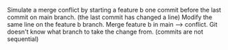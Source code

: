 Simulate a merge conflict by starting a feature b one commit before the last commit on main branch. (the last commit has changed a line)
Modify the same line on the feature b branch.
Merge feature b in main --> conflict.
Git doesn't know what branch to take the change from. (commits are not sequential)
